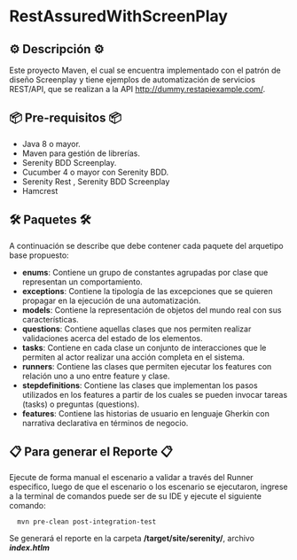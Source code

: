 # RestAssuredWithScreenPlay

## ⚙️ Descripción ⚙️

Este proyecto Maven, el cual se encuentra implementado con el patrón de diseño Screenplay y tiene ejemplos de automatización de servicios REST/API, que se realizan a la API http://dummy.restapiexample.com/.

## 📦 Pre-requisitos 📦


* Java 8 o mayor.
* Maven para gestión de librerías.
* Serenity BDD Screenplay.
* Cucumber 4 o mayor con Serenity BDD.
* Serenity Rest , Serenity BDD Screenplay
* Hamcrest

## 🛠️ Paquetes 🛠️

A continuación se describe que debe contener cada paquete del arquetipo base propuesto:

* **enums**: Contiene un grupo de constantes agrupadas por clase que representan un comportamiento.
* **exceptions**: Contiene la tipología de las excepciones que se quieren propagar en la ejecución de una automatización.
* **models**: Contiene la representación de objetos del mundo real con sus características.
* **questions**: Contiene aquellas clases que nos permiten realizar validaciones acerca del estado de los elementos.
* **tasks**: Contiene en cada clase un conjunto de interacciones que le permiten al actor realizar una acción completa en el sistema.
* **runners**: Contiene las clases que permiten ejecutar los features con relación uno a uno entre feature y clase.
* **stepdefinitions**: Contiene las clases que implementan los pasos utilizados en los features a partir de los cuales se pueden invocar tareas (tasks) o preguntas (questions).
* **features**: Contiene las historias de usuario en lenguaje Gherkin con narrativa declarativa en términos de negocio.

## 📋 Para generar el Reporte 📋

Ejecute de forma manual el escenario a validar a través del Runner especifico, luego de que el escenario o los escenario se ejecutaron, ingrese a la terminal de comandos puede ser de su IDE y ejecute el siguiente comando:

      mvn pre-clean post-integration-test

Se generará el reporte en la carpeta **/target/site/serenity/**, archivo **_index.htlm_**

